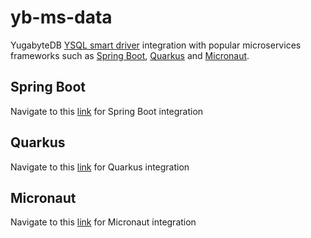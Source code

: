 # yb-ms-data
YugabyteDB [YSQL smart driver]((https://docs.yugabyte.com/latest/integrations/jdbc-driver/)) integration with popular microservices frameworks such as [Spring Boot](https://spring.io/projects/spring-boot), [Quarkus](https://quarkus.io/) and [Micronaut](https://micronaut.io/).

## Spring Boot
Navigate to this [link](springboot/) for Spring Boot integration  

## Quarkus
Navigate to this [link](quarkus/) for Quarkus integration  

## Micronaut
Navigate to this [link](micronaut/) for Micronaut integration  
